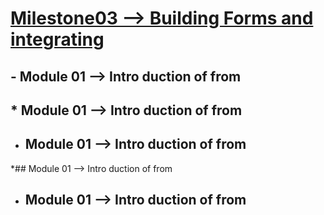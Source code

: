  # <ins> Milestone03 --> Building Forms and integrating
 </ins>
 
## - Module 01 --> Intro duction of from
## * Module 01 --> Intro duction of from
 * ## Module 01 --> Intro duction of from
 *## Module 01 --> Intro duction of from
 *  ## Module 01 --> Intro duction of from


 